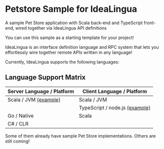 Petstore Sample for IdeaLingua
==============================

A sample Pet Store application with Scala back-end and TypeScript front-end, wired together via IdeaLingua API definitions

You can use this sample as a starting template for your project!

IdeaLingua is an interface definition language and RPC system that lets you effortlessly wire together remote APIs written in any language!

Currently, IdeaLingua supports the following languages:

Language Support Matrix
-----------------------

| Server Language / Platform | Client Language / Platform |
|----------------------------|----------------------------|
| Scala / JVM [(example)](./servers/scala-jvm-server) | Scala / JVM |
|                            | TypeScript / node.js [(example)](./clients/typescript-node-client) |
| Go / Native                | Scala                      |
| C# / CLR                   |                            |

Some of them already have sample Pet Store implementations. Others are still coming!
